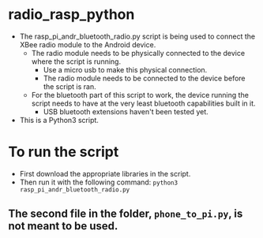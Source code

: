 # radio_rasp_python

* The rasp_pi_andr_bluetooth_radio.py script is being used to connect the XBee radio module to the Android device.
  * The radio module needs to be physically connected to the device where the script is running.
    * Use a micro usb to make this physical connection.
    * The radio module needs to be connected to the device before the script is ran.
  * For the bluetooth part of this script to work, the device running the script needs to have at the very least bluetooth capabilities built in it.
    * USB bluetooth extensions haven't been tested yet.
* This is a Python3 script.

# To run the script
* First download the appropriate libraries in the script.
* Then run it with the following command:
 `python3 rasp_pi_andr_bluetooth_radio.py`

## The second file in the folder, `phone_to_pi.py`, is not meant to be used.
